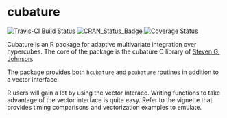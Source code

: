 
<!-- README.md is generated from the source: README.Rmd -->
cubature
========

[![Travis-CI Build Status](https://travis-ci.org/bnaras/cubature.svg?branch=master)](https://travis-ci.org/bnaras/cubature) [![CRAN\_Status\_Badge](http://www.r-pkg.org/badges/version/cubature)](https://cran.r-project.org/package=cubature) [![Coverage Status](https://img.shields.io/codecov/c/github/bnaras/cubature/master.svg)](https://codecov.io/github/bnaras/cubature?branch=master)

Cubature is an R package for adaptive multivariate integration over
hypercubes. The core of the package is the cubature C library of
[Steven G. Johnson](https://math.mit.edu/~stevenj/).

The package provides both `hcubature` and `pcubature` routines in
addition to a vector interface.

R users will gain a lot by using the vector interace. Writing
functions to take advantage of the vector interface is quite
easy. Refer to the vignette that provides timing comparisons and
vectorization examples to emulate.
